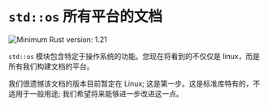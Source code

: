 # `std::os` 所有平台的文档

![Minimum Rust version: 1.21](https://img.shields.io/badge/Minimum%20Rust%20Version-1.21-brightgreen.svg)

`std::os` 模块包含特定于操作系统的功能。您现在将看到的不仅仅是 linux，而是所有我们构建文档的平台。

我们很遗憾该文档的版本目前暂定在 Linux; 这是第一步。这是标准库特有的，不适用于一般用途; 我们希望将来能够进一步改进这一点。
